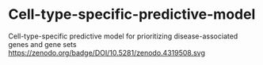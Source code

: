 # Cell-type-specific-predictive-model
Cell-type-specific predictive model for prioritizing disease-associated genes and gene sets
https://zenodo.org/badge/DOI/10.5281/zenodo.4319508.svg